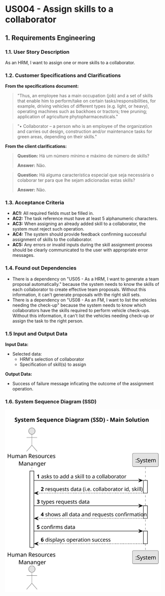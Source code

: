 # US004 - Assign skills to a collaborator

## 1. Requirements Engineering

### 1.1. User Story Description

As an HRM, I want to assign one or more skills to a collaborator.

### 1.2. Customer Specifications and Clarifications

**From the specifications document:**

>	"Thus, an employee has a main occupation (job) and
a set of skills that enable him to perform/take on certain tasks/responsibilities, for example, driving vehicles of different types (e.g. light, or heavy), operating machines such
as backhoes or tractors; tree pruning; application of agriculture phytopharmaceuticals."

>	"• Collaborator – a person who is an employee of the organization and carries out
design, construction and/or maintenance tasks for green areas, depending on their
skills."

**From the client clarifications:**

> **Question:** Há um número mínimo e máximo de número de skills?
>
> **Answer:** Não.

> **Question:** Há alguma característica especial que seja necessária o colaborar ter para que lhe sejam adicionadas estas skills?
>
> **Answer:** Não.

### 1.3. Acceptance Criteria

* **AC1:** All required fields must be filled in.
* **AC2:** The task reference must have at least 5 alphanumeric characters.
* **AC3:** When assigning an already added skill to a collaborator, the system must reject such operation.
* **AC4:** The system should provide feedback confirming successful assignment of skills to the collaborator.
* **AC5:** Any errors or invalid inputs during the skill assignment process should be clearly communicated to the user with appropriate error messages.

### 1.4. Found out Dependencies

* There is a dependency on "US05 - As a HRM, I want to generate a team proposal automatically." because the system needs to know the skills of each collaborator to create effective team proposals. Without this information, it can't generate proposals with the right skill sets.
* There is a dependency on "US08 - As an FM, I want to list the vehicles needing the check-up" because the system needs to know which collaborators have the skills required to perform vehicle check-ups. Without this information, it can't list the vehicles needing check-up or assign the task to the right person.

### 1.5 Input and Output Data

**Input Data:**

* Selected data:
  * HRM's selection of collaborator
  * Specification of skill(s) to assign

**Output Data:**

* Success of failure message inficating the outcome of the assignment operation.

### 1.6. System Sequence Diagram (SSD)

![System Sequence Diagram - Alternative One](svg/us004-system-sequence-diagram-alternative-one.svg)